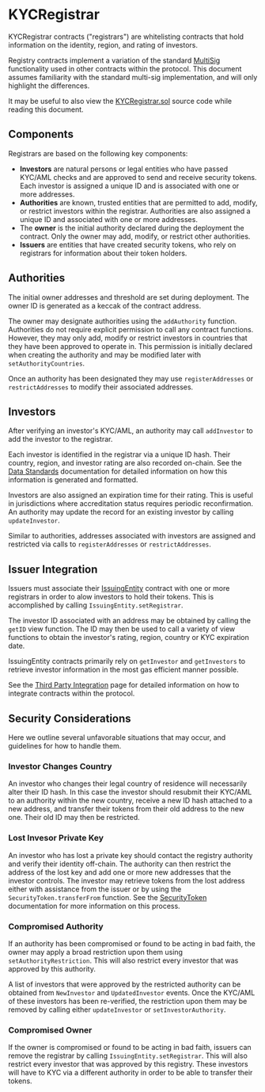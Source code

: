 # KYCRegistrar

KYCRegistrar contracts ("registrars") are whitelisting contracts that hold information on the identity, region, and rating of investors.

Registry contracts implement a variation of the standard [MultiSig](multisig.sol) functionality used in other contracts within the protocol. This document assumes familiarity with the standard multi-sig implementation, and will only highlight the differences.

It may be useful to also view the [KYCRegistrar.sol](../contracts/components/KYCRegistrar.sol) source code while reading this document.

## Components

Registrars are based on the following key components:

* **Investors** are natural persons or legal entities who have passed KYC/AML checks and are approved to send and receive security tokens. Each investor is assigned a unique ID and is associated with one or more addresses.
* **Authorities** are known, trusted entities that are permitted to add, modify, or restrict investors within the registrar. Authorities are also assigned a unique ID and associated with one or more addresses.
* The **owner** is the initial authority declared during the deployment the contract. Only the owner may add, modify, or restrict other authorities.
* **Issuers** are entities that have created security tokens, who rely on registrars for information about their token holders.

## Authorities

The initial owner addresses and threshold are set during deployment. The owner ID is generated as a keccak of the contract address.

The owner may designate authorities using the `addAuthority` function. Authorities do not require explicit permission to call any contract functions. However, they may only add, modify or restrict investors in countries that they have been approved to operate in. This permission is initially declared when creating the authority and may be modified later with `setAuthorityCountries`.

Once an authority has been designated they may use `registerAddresses` or `restrictAddresses` to modify their associated addresses.

## Investors

After verifying an investor's KYC/AML, an authority may call `addInvestor` to add the investor to the registrar.

Each investor is identified in the registrar via a unique ID hash. Their country, region, and investor rating are also recorded on-chain. See the [Data Standards](data-standards.md) documentation for detailed information on how this information is generated and formatted.

Investors are also assigned an expiration time for their rating. This is useful in jurisdictions where accreditation status requires periodic reconfirmation. An authority may update the record for an existing investor by calling `updateInvestor`.

Similar to authorities, addresses associated with investors are assigned and restricted via calls to `registerAddresses` or `restrictAddresses`.

## Issuer Integration

Issuers must associate their [IssuingEntity](../contracts/IssuingEntity.sol) contract with one or more registrars in order to alow investors to hold their tokens. This is accomplished by calling `IssuingEntity.setRegistrar`.

The investor ID associated with an address may be obtained by calling the `getID` view function. The ID may then be used to call a variety of view functions to obtain the investor's rating, region, country or KYC expiration date.

IssuingEntity contracts primarily rely on `getInvestor` and `getInvestors` to retrieve investor information in the most gas efficient manner possible.

See the [Third Party Integration](third-party-integration.md) page for detailed information on how to integrate contracts within the protocol.

## Security Considerations

Here we outline several unfavorable situations that may occur, and guidelines for how to handle them.

### Investor Changes Country

An investor who changes their legal country of residence will necessarily alter their ID hash. In this case the investor should resubmit their KYC/AML to an authority within the new country, receive a new ID hash attached to a new address, and transfer their tokens from their old address to the new one. Their old ID may then be restricted.

### Lost Invesor Private Key

An investor who has lost a private key should contact the registry authority and verify their identity off-chain. The authority can then restrict the address of the lost key and add one or more new addresses that the investor controls.  The investor may retrieve tokens from the lost address either with assistance from the issuer or by using the `SecurityToken.transferFrom` function. See the [SecurityToken](security-token.md) documentation for more information on this process.

### Compromised Authority

If an authority has been compromised or found to be acting in bad faith, the owner may apply a broad restriction upon them using `setAuthorityRestriction`. This will also restrict every investor that was approved by this authority.

A list of investors that were approved by the restricted authority can be obtained from `NewInvestor` and `UpdatedInvestor` events. Once the KYC/AML of these investors has been re-verified, the restriction upon them may be removed by calling either `updateInvestor` or `setInvestorAuthority`.

### Compromised Owner

If the owner is compromised or found to be acting in bad faith, issuers can remove the registrar by calling `IssuingEntity.setRegistrar`. This will also restrict every investor that was approved by this registry. These investors will have to KYC via a different authority in order to be able to transfer their tokens.